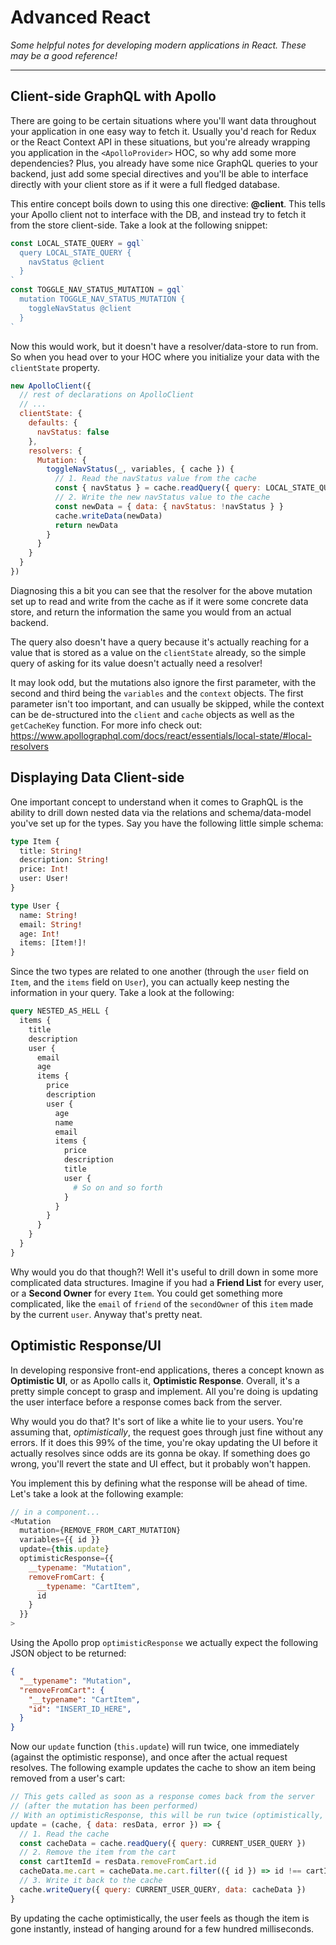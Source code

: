 # Advanced React

_Some helpful notes for developing modern applications in React. These may be a good reference!_

---

## Client-side GraphQL with Apollo

There are going to be certain situations where you'll want data throughout your application in one easy way to fetch it. Usually you'd reach for Redux or the React Context API in these situations, but you're already wrapping you application in the `<ApolloProvider>` HOC, so why add some more dependencies? Plus, you already have some nice GraphQL queries to your backend, just add some special directives and you'll be able to interface directly with your client store as if it were a full fledged database.

This entire concept boils down to using this one directive: **@client**. This tells your Apollo client not to interface with the DB, and instead try to fetch it from the store client-side. Take a look at the following snippet:

```js
const LOCAL_STATE_QUERY = gql`
  query LOCAL_STATE_QUERY {
    navStatus @client
  }
`
const TOGGLE_NAV_STATUS_MUTATION = gql`
  mutation TOGGLE_NAV_STATUS_MUTATION {
    toggleNavStatus @client
  }
`
```

Now this would work, but it doesn't have a resolver/data-store to run from. So when you head over to your HOC where you initialize your data with the  `clientState` property.

```js
new ApolloClient({
  // rest of declarations on ApolloClient
  // ...
  clientState: {
    defaults: {
      navStatus: false
    },
    resolvers: {
      Mutation: {
        toggleNavStatus(_, variables, { cache }) {
          // 1. Read the navStatus value from the cache
          const { navStatus } = cache.readQuery({ query: LOCAL_STATE_QUERY })
          // 2. Write the new navStatus value to the cache
          const newData = { data: { navStatus: !navStatus } }
          cache.writeData(newData)
          return newData
        }
      }
    }
  }
})
```

Diagnosing this a bit you can see that the resolver for the above mutation set up to read and write from the cache as if it were some concrete data store, and return the information the same you would from an actual backend. 

The query also doesn't have a query because it's actually reaching for a value that is stored as a value on the `clientState` already, so the simple query of asking for its value doesn't actually need a resolver!

It may look odd, but the mutations also ignore the first parameter, with the second and third being the `variables` and the `context` objects. The first parameter isn't too important, and can usually be skipped, while the context can be de-structured into the `client` and `cache` objects as well as the `getCacheKey` function. For more info check out: https://www.apollographql.com/docs/react/essentials/local-state/#local-resolvers

## Displaying Data Client-side

One important concept to understand when it comes to GraphQL is the ability to drill down nested data via the relations and schema/data-model you've set up for the types. Say you have the following little simple schema:

```graphql
type Item {
  title: String!
  description: String!
  price: Int!
  user: User!
}

type User {
  name: String!
  email: String!
  age: Int!
  items: [Item!]!
}
```

Since the two types are related to one another (through the `user` field on `Item`, and the `items` field on `User`), you can actually keep nesting the information in your query. Take a look at the following:

```graphql
query NESTED_AS_HELL {
  items {
    title
    description
    user {
      email
      age
      items {
        price
        description
        user {
          age
          name
          email
          items {
            price
            description
            title
            user {
              # So on and so forth
            }
          }
        }
      }
    }
  }
}
```

Why would you do that though?! Well it's useful to drill down in some more complicated data structures. Imagine if you had a **Friend List** for every user, or a **Second Owner** for every `Item`. You could get something more complicated, like the `email` of  `friend` of the `secondOwner` of this `item` made by the current `user`. Anyway that's pretty neat.

## Optimistic Response/UI

In developing responsive front-end applications, theres a concept known as **Optimistic UI**, or as Apollo calls it, **Optimistic Response**. Overall, it's a pretty simple concept to grasp and implement. All you're doing is updating the user interface before a response comes back from the server.

Why would you do that? It's sort of like a white lie to your users. You're assuming that, _optimistically_, the request goes through just fine without any errors. If it does this 99% of the time, you're okay updating the UI before it actually resolves since odds are its gonna be okay. If something does go wrong, you'll revert the state and UI effect, but it probably won't happen.

You implement this by defining what the response will be ahead of time. Let's take a look at the following example:

```js
// in a component...
<Mutation
  mutation={REMOVE_FROM_CART_MUTATION}
  variables={{ id }}
  update={this.update}
  optimisticResponse={{
    __typename: "Mutation",
    removeFromCart: {
      __typename: "CartItem",
      id
    }
  }}
>
```

Using the Apollo prop `optimisticResponse` we actually expect the following JSON object to be returned: 

```json
{
  "__typename": "Mutation",
  "removeFromCart": {
    "__typename": "CartItem",
    "id": "INSERT_ID_HERE",
  }
}
```

Now our `update` function (`this.update`) will run twice, one immediately (against the optimistic response), and once after the actual request resolves. The following example updates the cache to show an item being removed from a user's cart:
```js
// This gets called as soon as a response comes back from the server
// (after the mutation has been performed)
// With an optimisticResponse, this will be run twice (optimistically, and after actual response)
update = (cache, { data: resData, error }) => {
  // 1. Read the cache
  const cacheData = cache.readQuery({ query: CURRENT_USER_QUERY })
  // 2. Remove the item from the cart
  const cartItemId = resData.removeFromCart.id
  cacheData.me.cart = cacheData.me.cart.filter(({ id }) => id !== cartItemId)
  // 3. Write it back to the cache
  cache.writeQuery({ query: CURRENT_USER_QUERY, data: cacheData })
}
```

By updating the cache optimistically, the user feels as though the item is gone instantly, instead of hanging around for a few hundred milliseconds.

